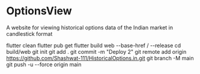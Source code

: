 # OptionsView
A website for viewing historical options data of the Indian market in candlestick format


flutter clean 
flutter pub get 
flutter build web --base-href / --release
cd build/web
git init 
git add . 
git commit -m "Deploy 2"
git remote add origin https://github.com/Shashwat-111/HistoricalOptions.in.git
git branch -M main
git push -u --force origin main 